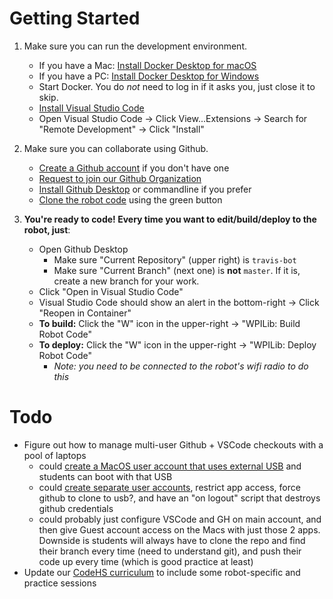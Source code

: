 # Getting Started

1. Make sure you can run the development environment.

    * If you have a Mac: [Install Docker Desktop for macOS](https://download.docker.com/mac/stable/Docker.dmg)
    * If you have a PC: [Install Docker Desktop for Windows](https://download.docker.com/win/stable/Docker%20for%20Windows%20Installer.exe)
    * Start Docker. You do _not_ need to log in if it asks you, just close it to skip.
    * [Install Visual Studio Code](https://code.visualstudio.com/download)
    * Open Visual Studio Code → Click View...Extensions → Search for "Remote Development" → Click "Install"

2. Make sure you can collaborate using Github.

    * [Create a Github account](https://github.com/join) if you don't have one
    * [Request to join our Github Organization](https://github.com/orgs/epa-robotics)
    * [Install Github Desktop](https://desktop.github.com/) or commandline if you prefer
    * [Clone the robot code](https://github.com/epa-robotics/travis-bot) using the green button

3. **You're ready to code! Every time you want to edit/build/deploy to the robot, just**:

    * Open Github Desktop
        * Make sure "Current Repository" (upper right) is `travis-bot`
        * Make sure "Current Branch" (next one) is **not** `master`. If it is, create a new branch for your work.
    * Click "Open in Visual Studio Code"
    * Visual Studio Code should show an alert in the bottom-right → Click "Reopen in Container"
    * **To build:** Click the "W" icon in the upper-right → "WPILib: Build Robot Code"
    * **To deploy:** Click the "W" icon in the upper-right → "WPILib: Deploy Robot Code"
        * _Note: you need to be connected to the robot's wifi radio to do this_

# Todo

* Figure out how to manage multi-user Github + VSCode checkouts with a pool of laptops
  * could [create a MacOS user account that uses external USB](https://www.lifewire.com/move-macs-home-folder-new-location-2260157) and students can boot with that USB
  * could [create separate user accounts](https://support.apple.com/guide/mac-help/set-up-other-users-mtusr001/mac), restrict app access, force github to clone to usb?, and have an "on logout" script that destroys github credentials
  * could probably just configure VSCode and GH on main account, and then give Guest account access on the Macs with just those 2 apps. Downside is students will always have to clone the repo and find their branch every time (need to understand git), and push their code up every time (which is good practice at least)
* Update our [CodeHS curriculum](https://codehs.com/section/80279/course/692/activity_progress/module/1309) to include some robot-specific and practice sessions
